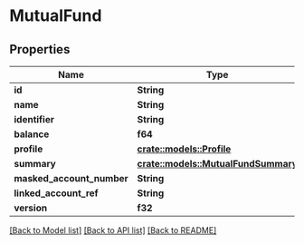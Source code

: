 # MutualFund

## Properties

Name | Type | Description | Notes
------------ | ------------- | ------------- | -------------
**id** | **String** |  | 
**name** | **String** |  | 
**identifier** | **String** |  | 
**balance** | **f64** |  | 
**profile** | [**crate::models::Profile**](Profile.md) |  | 
**summary** | [**crate::models::MutualFundSummary**](MutualFundSummary.md) |  | 
**masked_account_number** | **String** |  | 
**linked_account_ref** | **String** |  | 
**version** | **f32** |  | 

[[Back to Model list]](../README.md#documentation-for-models) [[Back to API list]](../README.md#documentation-for-api-endpoints) [[Back to README]](../README.md)


